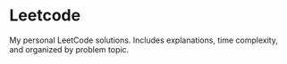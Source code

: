 # Leetcode
My personal LeetCode solutions.  Includes explanations, time complexity, and organized by problem topic.
